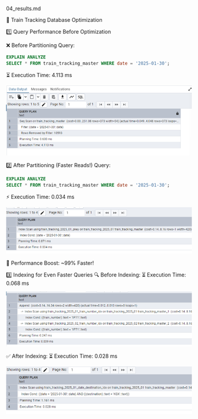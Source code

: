 04_results.md 

🚄 Train Tracking Database Optimization

1️⃣ Query Performance Before Optimization

❌ Before Partitioning
Query:
```sql
EXPLAIN ANALYZE
SELECT * FROM train_tracking_master WHERE date = '2025-01-30';
```
⏳ Execution Time: 4.113 ms  

![alt text](image-7.png)


2️⃣ After Partitioning (Faster Reads!)
Query: 
```sql 
EXPLAIN ANALYZE
SELECT * FROM train_tracking_master WHERE date = '2025-01-30';
```
⚡ Execution Time: 0.034 ms  

![alt text](image-8.png)

🚀 Performance Boost: ~99% Faster!

3️⃣ Indexing for Even Faster Queries
🔍 Before Indexing:
⏳ Execution Time: 0.068 ms

![alt text](image-10.png)

✅ After Indexing:
⏳ Execution Time: 0.028 ms

![alt text](image-11.png)